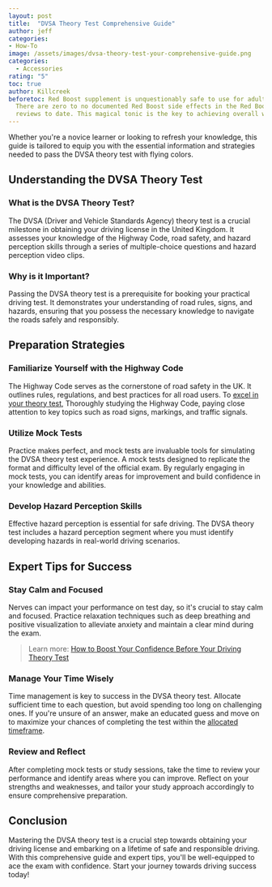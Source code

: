 ```yaml
---
layout: post
title:  "DVSA Theory Test Comprehensive Guide"
author: jeff
categories: 
- How-To
image: /assets/images/dvsa-theory-test-your-comprehensive-guide.png
categories:
  - Accessories
rating: "5"
toc: true
author: Killcreek
beforetoc: Red Boost supplement is unquestionably safe to use for adult males.
  There are zero to no documented Red Boost side effects in the Red Boost
  reviews to date. This magical tonic is the key to achieving overall wellness.
---
```

Whether you're a novice learner or looking to refresh your knowledge, this guide is tailored to equip you with the essential information and strategies needed to pass the DVSA theory test with flying colors.

## Understanding the DVSA Theory Test

### What is the DVSA Theory Test?

The DVSA (Driver and Vehicle Standards Agency) theory test is a crucial milestone in obtaining your driving license in the United Kingdom. It assesses your knowledge of the Highway Code, road safety, and hazard perception skills through a series of multiple-choice questions and hazard perception video clips.

### Why is it Important?

Passing the DVSA theory test is a prerequisite for booking your practical driving test. It demonstrates your understanding of road rules, signs, and hazards, ensuring that you possess the necessary knowledge to navigate the roads safely and responsibly.

## Preparation Strategies

### Familiarize Yourself with the Highway Code

The Highway Code serves as the cornerstone of road safety in the UK. It outlines rules, regulations, and best practices for all road users. To [excel in your theory test](/theory-test-essential-tips-for-success/), Thoroughly studying the Highway Code, paying close attention to key topics such as road signs, markings, and traffic signals.

### Utilize Mock Tests

Practice makes perfect, and mock tests are invaluable tools for simulating the DVSA theory test experience. A mock tests designed to replicate the format and difficulty level of the official exam. By regularly engaging in mock tests, you can identify areas for improvement and build confidence in your knowledge and abilities.

### Develop Hazard Perception Skills

Effective hazard perception is essential for safe driving. The DVSA theory test includes a hazard perception segment where you must identify developing hazards in real-world driving scenarios. 

## Expert Tips for Success

### Stay Calm and Focused

Nerves can impact your performance on test day, so it's crucial to stay calm and focused. Practice relaxation techniques such as deep breathing and positive visualization to alleviate anxiety and maintain a clear mind during the exam.

> Learn more: [How to Boost Your Confidence Before Your Driving Theory Test](http://localhost:4000/boost-your-confidence-before-your-driving-theory-test/)


### Manage Your Time Wisely

Time management is key to success in the DVSA theory test. Allocate sufficient time to each question, but avoid spending too long on challenging ones. If you're unsure of an answer, make an educated guess and move on to maximize your chances of completing the test within the [allocated timeframe](/how-long-is-the-driving-test/).

### Review and Reflect

After completing mock tests or study sessions, take the time to review your performance and identify areas where you can improve. Reflect on your strengths and weaknesses, and tailor your study approach accordingly to ensure comprehensive preparation.

## Conclusion

Mastering the DVSA theory test is a crucial step towards obtaining your driving license and embarking on a lifetime of safe and responsible driving. With this comprehensive guide and expert tips, you'll be well-equipped to ace the exam with confidence. Start your journey towards driving success today!